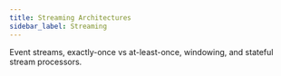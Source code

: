 ```yaml
---
title: Streaming Architectures
sidebar_label: Streaming
---
```


Event streams, exactly-once vs at-least-once, windowing, and stateful stream processors.
